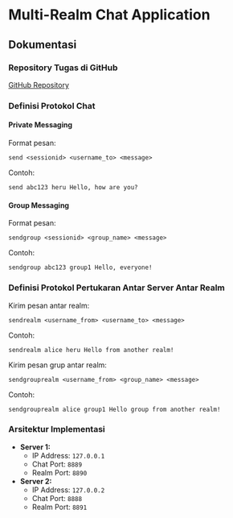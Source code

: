 # Multi-Realm Chat Application

## Dokumentasi

### Repository Tugas di GitHub

[GitHub Repository](https://github.com/herukurniawann/FP_ProgjarKelompok5_Soket)

### Definisi Protokol Chat

#### Private Messaging

Format pesan:

```
send <sessionid> <username_to> <message>
```

Contoh:

```
send abc123 heru Hello, how are you?
```

#### Group Messaging

Format pesan:

```
sendgroup <sessionid> <group_name> <message>
```

Contoh:

```
sendgroup abc123 group1 Hello, everyone!
```

### Definisi Protokol Pertukaran Antar Server Antar Realm

Kirim pesan antar realm:

```
sendrealm <username_from> <username_to> <message>
```

Contoh:

```
sendrealm alice heru Hello from another realm!
```

Kirim pesan grup antar realm:

```
sendgrouprealm <username_from> <group_name> <message>
```

Contoh:

```
sendgrouprealm alice group1 Hello group from another realm!
```

### Arsitektur Implementasi

- **Server 1:**
  - IP Address: `127.0.0.1`
  - Chat Port: `8889`
  - Realm Port: `8890`
- **Server 2:**
  - IP Address: `127.0.0.2`
  - Chat Port: `8888`
  - Realm Port: `8891`
